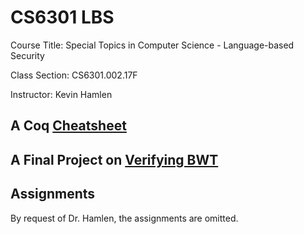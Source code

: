 # CS6301 LBS

Course Title: Special Topics in Computer Science - Language-based Security

Class Section: CS6301.002.17F

Instructor: Kevin Hamlen

## A Coq [Cheatsheet](./coq_cheatsheet.md)

## A Final Project on [Verifying BWT](https://coquistadores.github.io/CertiBWT/)

## Assignments

By request of Dr. Hamlen, the assignments are omitted.
